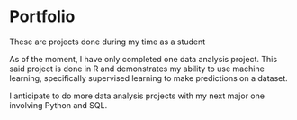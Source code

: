 # Portfolio
These are projects done during my time as a student

As of the moment, I have only completed one data analysis project. This said project is done in R and demonstrates my ability to use machine learning,
specifically supervised learning to make predictions on a dataset.

I anticipate to do more data analysis projects with my next major one involving Python and SQL.
